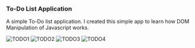 ### To-Do List Application
A simple To-Do list application. I created this simple app to learn how DOM Manipulation of Javascript works.

![TODO1](https://user-images.githubusercontent.com/42314281/118468504-6b869b00-b737-11eb-92cd-df4ea30d5850.PNG)
![TODO2](https://user-images.githubusercontent.com/42314281/118468503-6aee0480-b737-11eb-8efb-739d36f4ee8c.PNG)
![TODO3](https://user-images.githubusercontent.com/42314281/118468498-6a556e00-b737-11eb-8b8d-ef206c026344.PNG)
![TODO4](https://user-images.githubusercontent.com/42314281/118468494-69244100-b737-11eb-8a08-a8a2517202a3.PNG)
